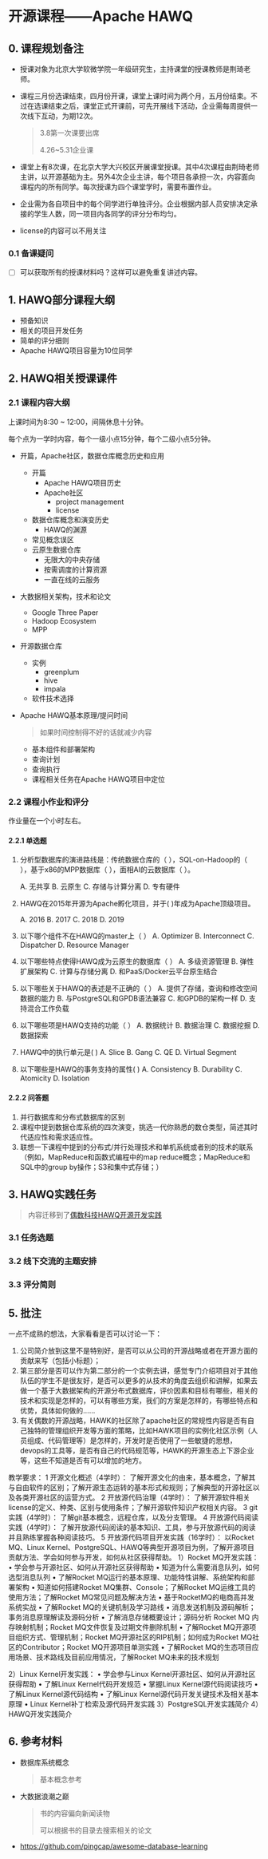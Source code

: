 # 开源课程——Apache HAWQ

## 0. 课程规划备注

- 授课对象为北京大学软微学院一年级研究生，主持课堂的授课教师是荆琦老师。

- 课程三月份选课结束，四月份开课，课堂上课时间为两个月，五月份结束。不过在选课结束之后，课堂正式开课前，可先开展线下活动，企业需每周提供一次线下互动，为期12次。

  > 3.8第一次课要出席
  >
  > 4.26~5.31企业课

- 课堂上有8次课，在北京大学大兴校区开展课堂授课。其中4次课程由荆琦老师主讲，以开源基础为主。另外4次企业主讲，每个项目各承担一次，内容面向课程内的所有同学。每次授课为四个课堂学时，需要布置作业。

- 企业需为各自项目中的每个同学进行单独评分。企业根据内部人员安排决定承接的学生人数，同一项目内各同学的评分分布均匀。

- license的内容可以不用关注

### 0.1 备课疑问

- [ ] 可以获取所有的授课材料吗？这样可以避免重复讲述内容。

## 1. HAWQ部分课程大纲

- 预备知识
- 相关的项目开发任务
- 简单的评分细则
- Apache HAWQ项目容量为10位同学

## 2. HAWQ相关授课课件

### 2.1 课程内容大纲

上课时间为8:30 ~ 12:00，间隔休息十分钟。

每个点为一学时内容，每个一级小点15分钟，每个二级小点5分钟。

- 开篇，Apache社区，数据仓库概念历史和应用
  - 开篇
    - Apache HAWQ项目历史
    - Apache社区
      - project management
      - license
  - 数据仓库概念和演变历史
    - HAWQ的渊源
  - 常见概念误区
  - 云原生数据仓库
    - 无限大的中央存储
    - 按需调度的计算资源
    - 一直在线的云服务
  
- 大数据相关架构，技术和论文
  - Google Three Paper
  - Hadoop Ecosystem
  - MPP
  
- 开源数据仓库
  - 实例
    - greenplum
    - hive
    - impala
  - 软件技术选择
  
- Apache HAWQ基本原理/提问时间
  
  > 如果时间控制得不好的话就减少内容
  
  - 基本组件和部署架构
  - 查询计划
  - 查询执行
  - 课程相关任务在Apache HAWQ项目中定位
  

### 2.2 课程小作业和评分

作业量在一个小时左右。

#### 2.2.1 单选题

1. 分析型数据库的演进路线是：传统数据仓库的（     ），SQL-on-Hadoop的（     ），基于x86的MPP数据库（     ），面相AI的云数据库（     ）。

   A. 无共享   B. 云原生   C. 存储与计算分离   D. 专有硬件

2. HAWQ在2015年开源为Apache孵化项目，并于(    )年成为Apache顶级项目。

   A. 2016   B. 2017   C. 2018   D. 2019

3. 以下哪个组件不在HAWQ的master上（                  ）
   A. Optimizer   B. Interconnect   C. Dispatcher   D. Resource Manager

4. 以下哪些特点使得HAWQ成为云原生的数据库（                  ）
       A. 多级资源管理         B. 弹性扩展架构
       C. 计算与存储分离       D. 和PaaS/Docker云平台原生结合

5. 以下哪些关于HAWQ的表述是不正确的（                  ）
   A. 提供了存储，查询和修改空间数据的能力   B. 与PostgreSQL和GPDB语法兼容
   C. 和GPDB的架构一样                     D. 支持混合工作负载

6. 以下哪些项是HAWQ支持的功能（                  ）
       A. 数据统计  B. 数据治理   C. 数据挖掘   D. 数据探索

7. HAWQ中的执行单元是(                  )
       A. Slice   B. Gang   C. QE   D. Virtual Segment

8. 以下哪些是HAWQ的事务支持的属性(                  )
       A. Consistency   B. Durability   C. Atomicity   D. Isolation

#### 2.2.2 问答题

1. 并行数据库和分布式数据库的区别
2. 课程中提到数据仓库系统的四次演变，挑选一代你熟悉的数仓类型，简述其时代适应性和需求适应性。
3. 联想一下课程中提到的分布式/并行处理技术和单机系统或者别的技术的联系（例如，MapReduce和函数式编程中的map reduce概念；MapReduce和SQL中的group by操作；S3和集中式存储；）

## 3. HAWQ实践任务

> 内容迁移到了[偶数科技HAWQ开源开发实践](https://codechina.csdn.net/OSC/OSSD/-/blob/master/%E5%81%B6%E6%95%B0%E7%A7%91%E6%8A%80HAWQ%E9%A1%B9%E7%9B%AE%E5%BC%80%E6%BA%90%E5%AE%9E%E8%B7%B5/%E5%81%B6%E6%95%B0%E7%A7%91%E6%8A%80HAWQ%E5%BC%80%E6%BA%90%E5%BC%80%E5%8F%91%E5%AE%9E%E8%B7%B5.md)

### 3.1 任务选题 

### 3.2 线下交流的主题安排

### 3.3 评分简则

## 5. 批注

一点不成熟的想法，大家看看是否可以讨论一下：

1. 公司简介放到这里不是特别好，是否可以从公司的开源战略或者在开源方面的贡献来写（包括小标题）；
2. 第三部分是否可以作为第二部分的一个实例去讲，感觉专门介绍项目对于其他队伍的学生不是很友好，是否可以更多的从技术的角度去组织和讲解，如果去做一个基于大数据架构的开源分布式数据库，评价因素和目标有哪些，相关的技术和实现是怎样的，可以有哪些方案，我们的方案是怎样的，有哪些特点和优势，具体如何做的......
3. 有关偶数的开源战略，HAWK的社区除了apache社区的常规性内容是否有自己独特的管理组织开发等方面的策略，比如HAWK项目的实例化社区示例（人员组成、代码管理等）是怎样的，开发时是否使用了一些敏捷的思想，devops的工具等，是否有自己的代码规范等，HAWK的开源生态上下游企业等，这些不知道是否有可以增加的地方。

教学要求：
1     开源文化概述（4学时）： 
了解开源文化的由来，基本概念，了解其与自由软件的区别；了解开源生态运转的基本形式和规则；了解典型的开源社区以及各类开源社区的运营方式。
2     开放源代码治理（4学时）： 
了解开源软件相关license的定义、种类、区别与使用条件；了解开源软件知识产权相关内容。
3     git实践（4学时）：
了解git基本概念，远程仓库，以及分支管理。
4     开放源代码阅读实践（4学时）： 
了解开放源代码阅读的基本知识、工具，参与开放源代码的阅读并且熟练掌握各种阅读技巧。
5     开放源代码项目开发实践（16学时）： 
以Rocket MQ、Linux Kernel、PostgreSQL、HAWQ等典型开源项目为例，了解开源项目贡献方法、学会如何参与开发，如何从社区获得帮助。 
1）Rocket MQ开发实践：
•       学会参与开源社区、如何从开源社区获得帮助
•       知道为什么需要消息队列，如何选型消息队列
•       了解Rocket MQ运⾏的基本原理、功能特性讲解、系统架构和部署架构
•       知道如何搭建Rocket MQ集群、Console；了解Rocket MQ运维⼯具的使⽤⽅法；了解Rocket MQ常⻅问题及解决⽅法
•       基于RocketMQ的电商⾼并发系统实战
•       了解Rocket MQ的关键机制及学习路线
•       消息发送机制及源码解析；事务消息原理解读及源码分析
•       了解消息存储概要设计；源码分析 Rocket MQ 内存映射机制；Rocket MQ⽂件恢复及过期⽂件删除机制
•       了解Rocket MQ开源项⽬组织⽅式、管理机制；Rocket MQ开源社区的RIP机制；如何成为Rocket MQ社区的Contributor；Rocket MQ开源项⽬单测实践
•       了解Rocket MQ的⽣态项⽬应⽤场景、技术路线及⽬前应⽤情况，了解Rocket MQ未来的技术规划 

2）Linux Kernel开发实践：
•  学会参与Linux Kernel开源社区、如何从开源社区获得帮助
•  了解Linux Kernel代码开发规范
•  掌握Linux Kernel源代码阅读技巧
•  了解Linux Kernel源代码结构
•  了解Linux Kernel源代码开发关键技术及相关基本原理
•  Linux Kernel补丁检索及源代码开发实践
3）PostgreSQL开发实践简介
4）HAWQ开发实践简介

## 6. 参考材料

- 数据库系统概念

  > 基本概念参考

- 大数据浪潮之巅

  > 书的内容偏向新闻读物
  >
  > 可以根据书的目录去搜索相关的论文

- https://github.com/pingcap/awesome-database-learning